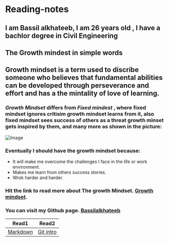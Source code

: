 # Reading-notes
## I am Bassil alkhateeb, I am 26 years old , I have a bachlor degree in Civil Engineering
## The Growth mindest in simple words
## Growth mindset is a term used to discribe someone who believes that fundamental abilities can be developed through perseverance and effort and has a the mintality of love of learning.
### *Growth Mindset* differs from *Fixed mindest* , where fixed mindset ignores critisim growth mindset learns from it, also fixed mindset sees success of others as a threat growth minset gets inspired by them, and many more as shown in the picture:
![Image](https://3kllhk1ibq34qk6sp3bhtox1-wpengine.netdna-ssl.com/wp-content/uploads/NewGrowthMindset2.png)

### Eventually I should have the growth mindset because: 
- It will make me overcome the challenges I face in the life or work environment. 
- Makes me learn from others success stories.
- Wrok harder and harder.
### Hit the link to read more about The growth Mindset. [Growth mindset](https://www.atlassian.com/blog/inside-atlassian/growth-mindset).
### You can visit my Github page. [Bassilalkhateeb](https://github.com/Bassilalkhateeb)
| Read1 | Read2 |
| :----: | :----: |
| [Markdown](https://bassilalkhateeb.github.io/Markdown/) | [Git intro](https://bassilalkhateeb.github.io/Gitintro/.) |
